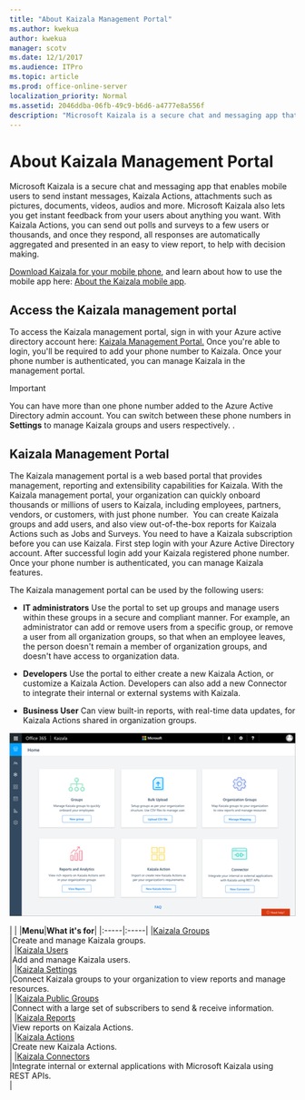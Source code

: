 ```yaml
---
title: "About Kaizala Management Portal"
ms.author: kwekua
author: kwekua
manager: scotv
ms.date: 12/1/2017
ms.audience: ITPro
ms.topic: article
ms.prod: office-online-server
localization_priority: Normal
ms.assetid: 2046ddba-06fb-49c9-b6d6-a4777e8a556f
description: "Microsoft Kaizala is a secure chat and messaging app that enables mobile users to send instant messages, Kaizala Actions, attachments such as pictures, documents, videos, audios and more. Microsoft Kaizala also lets you get instant feedback from your users about anything you want. With Kaizala Actions, you can send out polls and surveys to a few users or thousands, and once they respond, all responses are automatically aggregated and presented in an easy to view report, to help with decision making."
---
```


# About Kaizala Management Portal

Microsoft Kaizala is a secure chat and messaging app that enables mobile users to send instant messages, Kaizala Actions, attachments such as pictures, documents, videos, audios and more. Microsoft Kaizala also lets you get instant feedback from your users about anything you want. With Kaizala Actions, you can send out polls and surveys to a few users or thousands, and once they respond, all responses are automatically aggregated and presented in an easy to view report, to help with decision making.
  
[Download Kaizala for your mobile phone](https://go.microsoft.com/fwlink/p/?linkid=851074), and learn about how to use the mobile app here: [About the Kaizala mobile app](about-the-mobile-app.md).
  
## Access the Kaizala management portal

To access the Kaizala management portal, sign in with your Azure active directory account here: [Kaizala Management Portal.](https://go.microsoft.com/fwlink/p/?linkid=852455) Once you're able to login, you'll be required to add your phone number to Kaizala. Once your phone number is authenticated, you can manage Kaizala in the management portal. 
  
> [!IMPORTANT]
> You can have more than one phone number added to the Azure Active Directory admin account. You can switch between these phone numbers in **Settings** to manage Kaizala groups and users respectively. . 
  
## Kaizala Management Portal

The Kaizala management portal is a web based portal that provides management, reporting and extensibility capabilities for Kaizala. With the Kaizala management portal, your organization can quickly onboard thousands or millions of users to Kaizala, including employees, partners, vendors, or customers, with just phone number﻿. ﻿ You can create Kaizala groups and add users, and also view out-of-the-box reports for Kaizala Actions such as Jobs and Surveys. You need to have a Kaizala subscription before you can use Kaizala. First step login with your Azure Active Directory account. After successful login add your Kaizala registered phone number. Once your phone number is authenticated, you can manage Kaizala features.
  
The Kaizala management portal can be used by the following users:
  
- **IT administrators** Use the portal to set up groups and manage users within these groups in a secure and compliant manner. For example, an administrator can add or remove users from a specific group, or remove a user from all organization groups, so that when an employee leaves, the person doesn't remain a member of organization groups, and doesn't have access to organization data. 
    
- **Developers** Use the portal to either create a new Kaizala Action, or customize a Kaizala Action. Developers can also add a new Connector to integrate their internal or external systems with Kaizala. 
    
- **Business User** Can view built-in reports, with real-time data updates, for Kaizala Actions shared in organization groups. 
    
![Screenshot: Kaizala management portal](media/f14b188f-e1a2-4a72-8ca1-d05fcada255a.png)
  
|
|
|**Menu**|**What it's for**|
|:-----|:-----|
|[Kaizala Groups](groups.md) <br/> |Create and manage Kaizala groups.  <br/> |
|[Kaizala Users](users.md) <br/> |Add and manage Kaizala users.  <br/> |
|[Kaizala Settings](https://support.office.com/article/8a223b8e-995e-4788-8935-05100486d765) <br/> |Connect Kaizala groups to your organization to view reports and manage resources.  <br/> |
|[Kaizala Public Groups](https://support.office.com/article/9bfde61a-6f8f-4aa8-aead-4ba0c10ed636) <br/> |Connect with a large set of subscribers to send &amp; receive information.  <br/> |
|[Kaizala Reports](reports.md) <br/> |View reports on Kaizala Actions.  <br/> |
|[Kaizala Actions](actions.md) <br/> |Create new Kaizala Actions.  <br/> |
|[Kaizala Connectors](connectors.md) <br/> |Integrate internal or external applications with Microsoft Kaizala using REST APIs.  <br/> |
   

